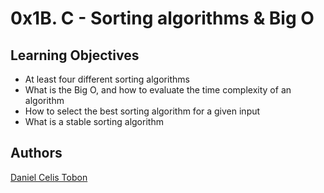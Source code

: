 # 0x1B. C - Sorting algorithms & Big O

## Learning Objectives

- At least four different sorting algorithms
- What is the Big O, and how to evaluate the time complexity of an algorithm
- How to select the best sorting algorithm for a given input
- What is a stable sorting algorithm

## Authors

[Daniel Celis Tobon](https://github.com/danicelistobon)
